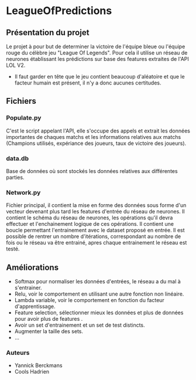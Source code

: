 # LeagueOfPredictions


## Présentation du projet

Le projet à pour but de determiner la victoire de l'équipe bleue ou l'équipe rouge du célèbre jeu "League Of Legends".
Pour cela il utilise un réseau de neurones établissant les prédictions sur base des features extraites de l'API LOL V2.

* Il faut garder en tête que le jeu contient beaucoup d'aléatoire et que le facteur humain est présent, il n'y a donc aucunes certitudes.

## Fichiers 

### Populate.py

C'est le script appelant l'API, elle s'occupe des appels et extrait les données importantes de chaques matchs et les informations relatives aux matchs (Champions utilisés, expériance des joueurs, taux de victoire des joueurs).

### data.db

Base de données où sont stockés les données relatives aux différentes parties.

### Network.py

Fichier principal, il contient la mise en forme des données sous forme d'un vecteur devenant plus tard les features d'entrée du réseau de neurones.
Il contient le schéma du réseau de neurones, les opérations qu'il devra effectuer et  l'enchainement logique de ces opérations. 
Il contient une boucle permettant l'entrainement avec le dataset proposé en entrée.
Il est possible de rentrer un nombre d'itérations, correspondant au nombre de fois ou le réseau va être entrainé, apres chaque entrainement le réseau est testé. 


## Améliorations 
* Softmax pour normaliser les données d'entrées, le réseau a du mal à s'entrainer.
* Relu, voir le comportement en utilisant une autre fonction non linéaire.
* Lambda variable, voir le comportement en fonction du facteur d'apprentissage.
* Feature selection, sélectionner mieux les données et plus de données pour avoir plus de features .
* Avoir un set d'entrainement et un set de test distincts.
* Augmenter la taille des sets.
* ...

### Auteurs

* Yannick Berckmans
* Cools Hadrien

